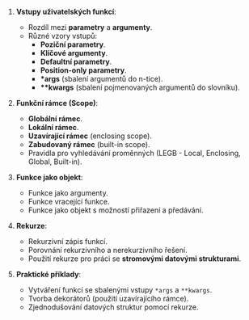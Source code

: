 1. **Vstupy uživatelských funkcí**:
   - Rozdíl mezi **parametry** a **argumenty**.
   - Různé vzory vstupů:
     - **Poziční parametry**.
     - **Klíčové argumenty**.
     - **Defaultní parametry**.
     - **Position-only parametry**.
     - **\*args** (sbalení argumentů do n-tice).
     - **\*\*kwargs** (sbalení pojmenovaných argumentů do slovníku).

2. **Funkční rámce (Scope)**:
   - **Globální rámec**.
   - **Lokální rámec**.
   - **Uzavírající rámec** (enclosing scope).
   - **Zabudovaný rámec** (built-in scope).
   - Pravidla pro vyhledávání proměnných (LEGB - Local, Enclosing, Global, Built-in).

3. **Funkce jako objekt**:
   - Funkce jako argumenty.
   - Funkce vracející funkce.
   - Funkce jako objekt s možností přiřazení a předávání.

4. **Rekurze**:
   - Rekurzivní zápis funkcí.
   - Porovnání rekurzivního a nerekurzivního řešení.
   - Použití rekurze pro práci se **stromovými datovými strukturami**.

5. **Praktické příklady**:
   - Vytváření funkcí se sbalenými vstupy `*args` a `**kwargs`.
   - Tvorba dekorátorů (použití uzavírajícího rámce).
   - Zjednodušování datových struktur pomocí rekurze.